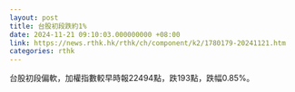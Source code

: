 ```yaml
---
layout: post
title: 台股初段跌約1%
date: 2024-11-21 09:10:03.000000000 +08:00
link: https://news.rthk.hk/rthk/ch/component/k2/1780179-20241121.htm
categories: rthk
---
```


台股初段偏軟，加權指數較早時報22494點，跌193點，跌幅0.85%。

